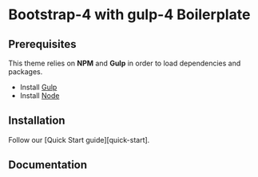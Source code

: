 # Bootstrap-4 with gulp-4 Boilerplate 

## Prerequisites

This theme relies on **NPM** and **Gulp** in order to load dependencies and packages.

* Install [Gulp](https://gulpjs.com/)
* Install [Node](https://nodejs.org/)

## Installation

Follow our [Quick Start guide][quick-start].



## Documentation

